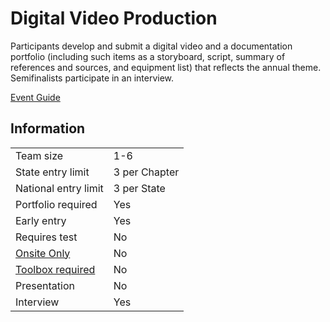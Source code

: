 # Digital Video Production

Participants develop and submit a digital video and a documentation portfolio (including such items as a storyboard,
script, summary of references and sources, and equipment list)
that reflects the annual theme. Semifinalists participate in an
interview.

[Event Guide](https://lwsd.sharepoint.com/:b:/r/sites/GR-JHS-TechnologyStudentAssociation-SCA/Shared%20Documents/23-24/Competition/Event%20Guides/HS%20-%20Digital%20Video%20Production.pdf)

## Information

|                             |               |
| --------------------------- | ------------- |
| Team size                   | 1-6           |
| State entry limit           | 3 per Chapter |
| National entry limit        | 3 per State   |
| Portfolio required          | Yes           |
| Early entry                 | Yes           |
| Requires test               | No            |
| [Onsite Only](/#terms)      | No            |
| [Toolbox required](/#terms) | No            |
| Presentation                | No            |
| Interview                   | Yes           |

